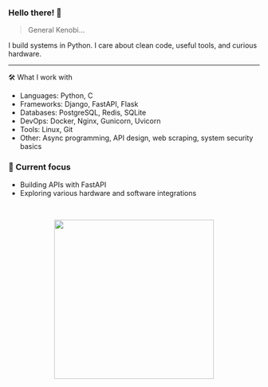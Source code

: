 ### Hello there! 👋

> General Kenobi...
>
I build systems in Python. I care about clean code, useful tools, and curious hardware.

---

🛠️ What I work with
- Languages: Python, C
- Frameworks: Django, FastAPI, Flask
- Databases: PostgreSQL, Redis, SQLite
- DevOps: Docker, Nginx, Gunicorn, Uvicorn
- Tools: Linux, Git
- Other: Async programming, API design, web scraping, system security basics

### 📌 Current focus
- Building APIs with FastAPI
- Exploring various hardware and software integrations

&nbsp;
<div align="center">
  <img src="https://onlinegiftools.com/images/examples-onlinegiftools/surface-3d-projection-black-and-white.gif" width="320"/>
</div>
